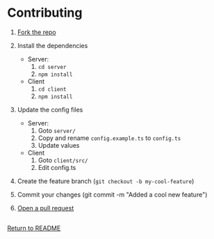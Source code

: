 # Contributing

1. [Fork the repo](https://github.com/Dev-CasperTheGhost/snaily-cadv3/fork)
2. Install the dependencies

   - Server:
     1. `cd server`
     2. `npm install`
   - Client
     1. `cd client`
     2. `npm install`

3. Update the config files

   - Server:
     1. Goto `server/`
     2. Copy and rename `config.example.ts` to `config.ts`
     3. Update values
   - Client
     1. Goto `client/src/`
     2. Edit config.ts

4. Create the feature branch (`git checkout -b my-cool-feature`)
5. Commit your changes (git commit -m "Added a cool new feature")
6. [Open a pull request](https://github.com/Dev-CasperTheGhost/snaily-cadv3/pulls)

##

[Return to README](./README.md)
